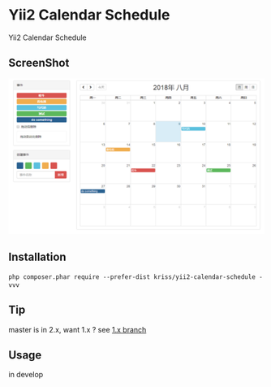 Yii2 Calendar Schedule
======================
Yii2 Calendar Schedule

ScreenShot
------------
![Effect picture 1](screenshot.png "Effect picture 1")  

Installation
------------

```
php composer.phar require --prefer-dist kriss/yii2-calendar-schedule -vvv
```

Tip
-----

master is in 2.x, want 1.x ? see [1.x branch](https://github.com/krissss/yii2-calendar-schedule/tree/dev-1.x)

Usage
-----

in develop